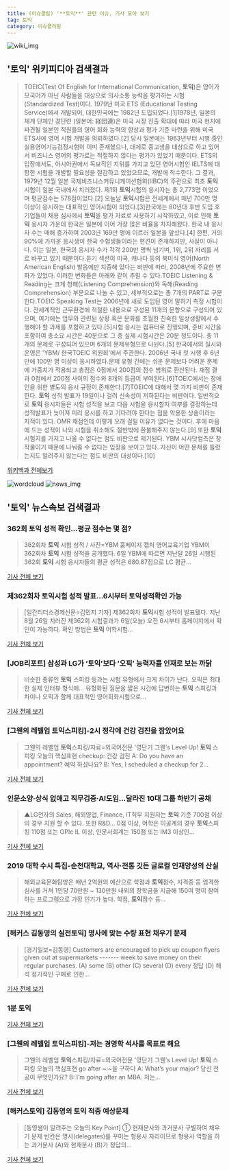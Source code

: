 ```yaml
---
title: (이슈클립) '**토익**' 관련 이슈, 기사 모아 보기
tag: 토익
category: 이슈클리핑
---
```

![wiki_img](https://user-images.githubusercontent.com/42597476/44503234-41136a80-a6d0-11e8-9071-6fc6418eafe4.png)
## **'**토익**'** 위키피디아 검색결과
>TOEIC(Test Of English for International Communication, **토익**)은 영어가 모국어가 아닌 사람들을 대상으로 의사소통 능력을 평가하는 시험(Standardized Test)이다. 1979년 미국 ETS (Educational Testing Service)에서 개발되어, 대한민국에는 1982년 도입되었다.[1]1978년, 일본의 재계 단체인 경단련 (일본어: 経団連)은 미국 시장 진출 확대에 따라 미국 현지에 파견될 일본인 직원들의 영어 회화 능력의 향상과 평가 기준 마련을 위해 미국 ETS사에 영어 시험 개발을 의뢰하였다.[2] 당시 일본에는 1963년부터 시행 중인 실용영어기능검정시험이 이미 존재했으나, 대체로 중고생을 대상으로 하고 있어서 비즈니스 영어의 평가로는 적절하지 않다는 평가가 있었기 때문이다. ETS의 입장에서도, 아시아권에서 독보적인 지위를 가지고 있던 영어시험인 IELTS에 대항한 시험을 개발할 필요성을 절감하고 있었으므로, 개발에 착수한다. 그 결과, 1979년 12월 일본 국제비즈니스커뮤니케이션협회(IIBC)의 주관으로 최초 **토익**시험이 일본 국내에서 치러졌다. 제1회 **토익**시험의 응시자는 총 2,773명 이었으며 평균점수는 578점이었다.[2] 오늘날 **토익**시험은 전세계에서 매년 700만 명 이상이 응시하는 대표적인 영어시험이 되었다.[3]한국에는 80년대 후반 도입 후 기업들이 채용 심사에서 **토익**을 평가 자료로 사용하기 시작하였고, 이로 인해 **토익** 응시자 가운데 한국은 일본에 이어 가장 많은 비율을 차지해왔다. 한국 내 응시자 수는 매해 증가하여 2003년 169만 명에 이르러 일본을 앞섰다.[4] 한편, 거의 90%에 가까운 응시생이 한국 수험생들이라는 편견이 존재하지만, 사실이 아니다. 이는 일본, 한국의 응시자 수가 각각 200만 명씩 넘기며, 1위, 2위 자리를 서로 바꾸고 있기 때문이다.듣기 섹션이 미국, 캐나다 등의 북미식 영어(North American English) 발음에만 치중해 있다는 비판에 따라, 2006년에 주요한 변화가 있었다. 이러한 변화들은 아래와 같이 추릴 수 있다.TOEIC Listening & Reading는 크게 청해(Listening Comprehension)와 독해(Reading Comprehension) 부분으로 나눌 수 있고, 세부적으로는 총 7개의 PART로 구분한다.TOEIC Speaking Test는 2006년에 새로 도입된 영어 말하기 측정 시험이다. 전세계적인 근무환경에 적절한 내용으로 구성된 11개의 문항으로 구성되어 있으며, 여기에는 업무와 관련된 상황 혹은 문화를 초월한 친숙한 일상생활에서 수행해야 할 과제를 포함하고 있다.[5]시험 응시는 컴퓨터로 진행되며, 준비 시간을 포함하여 총소요 시간은 40분으로 그 중 실제 시험시간은 20분 정도이다. 총 11개의 문제로 구성되어 있으며 6개의 문제유형으로 나뉜다.[5] 한국에서의 실시와 운영은 'YBM/ 한국TOEIC 위원회'에서 주관한다. 2006년 국내 첫 시행 후 6년 만에 100만 명 이상이 응시하였다.문제 유형 간에는 쉬운 문제보다 어려운 문제에 가중치가 적용되고 총점은 0점에서 200점의 점수 범위로 환산된다. 채점 결과 0점에서 200점 사이의 점수와 8개의 등급이 부여된다.[6]TOEIC에서는 장애인을 위한 별도의 응시 규정이 존재한다.[7]TOEIC에 대해서 몇 가지 비판이 존재한다. **토익** 성적 발표가 19일이나 걸려 신속성이 저하된다는 비판이다. 일반적으로 **토익** 응시자들은 시험 성적을 보고 다음 시험을 응시할지 여부를 결정하는데 성적발표가 늦어져 미리 응시를 하고 기다려야 한다는 점을 악용한 상술이라는 지적이 있다. OMR 채점인데 이렇게 오래 걸릴 이유가 없다는 것이다. 후에 마음에 드는 성적이 나와 시험을 취소해도 절반밖에 환불해주지 않는다.[9] 또한 **토익** 시험지를 가지고 나올 수 없다는 점도 비판으로 제기된다. YBM 시사닷컴측은 창작물이기 때문에 나눠줄 수 없다는 입장을 보이고 있다. 자신이 어떤 문제를 틀렸는지도 알려주지 않는다는 점도 비판의 대상이다.[10]

<a href="https://ko.wikipedia.org/wiki/토익" target="_blank">위키백과 전체보기</a>

![wordcloud](https://s3.ap-northeast-2.amazonaws.com/lyrics101-wordcloud/2018-09-06-1536192063.png)
![news_img](https://user-images.githubusercontent.com/42597476/44507050-1206f400-a6e4-11e8-8d98-7ffbfebb353f.png)
## **'**토익**'** 뉴스속보 검색결과
### 362회 **토익** 성적 확인…평균 점수는 몇 점?

>362회차 **토익** 시험 성적 / 사진=YBM 홈페이지 캡처 영어교육기업 YBM이 362회차 **토익** 시험 성적을 공개했다. 6일 YBM에 따르면 지난달 26일 시행된 362회 **토익** 시험 응시자들의 평균 성적은 680.87점으로 LC 평균...

<a href="http://view.asiae.co.kr/news/view.htm?idxno=2018090606391714829" target="_blank">기사 전체 보기</a>

### 제362회차 **토익**시험 성적 발표…6시부터 **토익**성적확인 가능

>[일간리더스경제신문=김민지 기자] 제362회차 **토익**시험 성적이 발표됐다. 지난 8월 26일 치러진 제362회 시험결과가 6일(오늘) 오전 6시부터 홈페이지에서 확인이 가능하다. 확인 방법은 **토익** 어학시험...

<a href="http://leaders.asiae.co.kr/news/articleView.html?idxno=74062" target="_blank">기사 전체 보기</a>

### [JOB리포트] 삼성과 LG가 ‘**토익**’보다 ‘오픽’ 능력자를 인재로 보는 까닭

>비슷한 종류인 **토익** 스피킹 등과는 시험 유형에서 크게 차이가 난다. 오픽은 최대한 실제 인터뷰 형식에... 유형화된 질문을 짧은 시간에 답변하는 **토익** 스피킹과 차이나   오픽과 함께 대표적인 영어회화시험으로...

<a href="http://www.news2day.co.kr/110384" target="_blank">기사 전체 보기</a>

### [그웬의 레벨업 **토익**스피킹]-2시 정각에 건강 검진을 잡았어요

>그웬의 레벨업 **토익**스피킹/자료=외국어전문 '영단기 그웬’s Level Up! **토익** 스피킹 오늘의 핵심표현 checkup: 건강 검진 A: Do you have an appointment? 예약 하셨나요? B: Yes, I scheduled a checkup for 2...

<a href="http://www.mediapen.com/news/view/380924" target="_blank">기사 전체 보기</a>

### 인문소양·상식 없애고 직무검증·AI도입...달라진 10대 그룹 하반기 공채

>▲LG전자의 Sales, 해외영업, Finance, IT직무 지원자는 **토익** 기준 700점 이상의 경우 지원 할 수 있다. 또한 R&D... 0점 이상, 어학은 이공계의 경우 **토익**스피킹 110점 또는 OPIc IL 이상, 인문사회계는 150점 또는 IM3 이상인...

<a href="http://www.newsis.com/view/?id=NISX20180906_0000410817&cID=13001&pID=13000" target="_blank">기사 전체 보기</a>

### 2019 대학 수시 특집-순천대학교, 역사·전통 깃든 글로컬 인재양성의 산실

>해외교육문화탐방은 매년 2억원의 예산으로 학점과 **토익**점수, 자격증 등 엄격한 심사를 거쳐 1인당 70만원 ~ 130만원 내외의 장학금을 지급해 150여 명이 참여하는 프로그램으로 가장 인기가 높다. 학점, **토익**점수 등...

<a href="http://www.honam.co.kr/read.php3?aid=1536159600564397065" target="_blank">기사 전체 보기</a>

### [해커스 김동영의 실전**토익**] 명사에 맞는 수량 표현 채우기 문제

>[경기일보=김동영] Customers are encouraged to pick up coupon flyers given out at supermarkets ------- week to save money on their regular purchases. (A) some (B) other (C) several (D) every 정답 (D) 해석 정기적인 구매로 인한...

<a href="http://www.kyeonggi.com/?mod=news&act=articleView&idxno=1516369" target="_blank">기사 전체 보기</a>

### 1분 **토익**

>

<a href="http://kookbang.dema.mil.kr/kookbangWeb/view.do?parent_no=1&bbs_id=BBSMSTR_000000001034&ntt_writ_date=20180905" target="_blank">기사 전체 보기</a>

### [그웬의 레벨업 **토익**스피킹]-저는 경영학 석사를 목표로 해요

>그웬의 레벨업 **토익**스피킹/자료=외국어전문 '영단기 그웬’s Level Up! **토익** 스피킹 오늘의 핵심표현 go after ~:~을 구하다 A: What’s your major? 당신 전공이 무엇인가요? B: I’m going after an MBA. 저는...

<a href="http://www.mediapen.com/news/view/380706" target="_blank">기사 전체 보기</a>

### [해커스**토익**] 김동영의 **토익** 적중 예상문제

>[동영쌤이 알려주는 오늘의 Key Point]     ① 현재분사와 과거분사 구별하여 채우기 문제 빈칸은 명사(delegates)를 꾸미는 형용사 자리이므로 형용사 역할을 하는 과거분사 (A)와 현재분사 (B)가 정답의...

<a href="http://www.mediapen.com/news/view/380709" target="_blank">기사 전체 보기</a>


